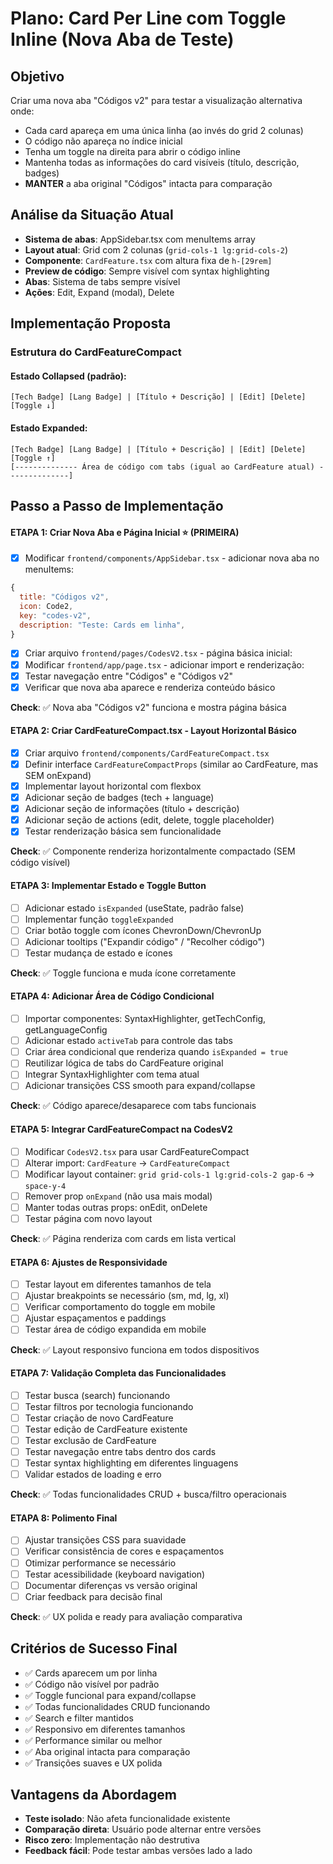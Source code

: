 # Plano: Card Per Line com Toggle Inline (Nova Aba de Teste)

## Objetivo
Criar uma nova aba "Códigos v2" para testar a visualização alternativa onde:
- Cada card apareça em uma única linha (ao invés do grid 2 colunas)
- O código não apareça no índice inicial
- Tenha um toggle na direita para abrir o código inline
- Mantenha todas as informações do card visíveis (título, descrição, badges)
- **MANTER** a aba original "Códigos" intacta para comparação

## Análise da Situação Atual
- **Sistema de abas**: AppSidebar.tsx com menuItems array
- **Layout atual**: Grid com 2 colunas (`grid-cols-1 lg:grid-cols-2`)
- **Componente**: `CardFeature.tsx` com altura fixa de `h-[29rem]`
- **Preview de código**: Sempre visível com syntax highlighting
- **Abas**: Sistema de tabs sempre visível
- **Ações**: Edit, Expand (modal), Delete

## Implementação Proposta

### Estrutura do CardFeatureCompact

#### Estado Collapsed (padrão):
```
[Tech Badge] [Lang Badge] | [Título + Descrição] | [Edit] [Delete] [Toggle ↓]
```

#### Estado Expanded:
```
[Tech Badge] [Lang Badge] | [Título + Descrição] | [Edit] [Delete] [Toggle ↑]
[-------------- Área de código com tabs (igual ao CardFeature atual) --------------]
```

## Passo a Passo de Implementação

#### ETAPA 1: Criar Nova Aba e Página Inicial ⭐ (PRIMEIRA)
- [x] Modificar `frontend/components/AppSidebar.tsx` - adicionar nova aba no menuItems:
```javascript
{
  title: "Códigos v2",
  icon: Code2,
  key: "codes-v2", 
  description: "Teste: Cards em linha",
}
```
- [x] Criar arquivo `frontend/pages/CodesV2.tsx` - página básica inicial:
- [x] Modificar `frontend/app/page.tsx` - adicionar import e renderização:
- [x] Testar navegação entre "Códigos" e "Códigos v2"
- [x] Verificar que nova aba aparece e renderiza conteúdo básico

**Check**: ✅ Nova aba "Códigos v2" funciona e mostra página básica

#### ETAPA 2: Criar CardFeatureCompact.tsx - Layout Horizontal Básico
- [x] Criar arquivo `frontend/components/CardFeatureCompact.tsx`
- [x] Definir interface `CardFeatureCompactProps` (similar ao CardFeature, mas SEM onExpand)
- [x] Implementar layout horizontal com flexbox
- [x] Adicionar seção de badges (tech + language)
- [x] Adicionar seção de informações (título + descrição)  
- [x] Adicionar seção de actions (edit, delete, toggle placeholder)
- [x] Testar renderização básica sem funcionalidade

**Check**: ✅ Componente renderiza horizontalmente compactado (SEM código visível)

#### ETAPA 3: Implementar Estado e Toggle Button
- [ ] Adicionar estado `isExpanded` (useState, padrão false)
- [ ] Implementar função `toggleExpanded`
- [ ] Criar botão toggle com ícones ChevronDown/ChevronUp
- [ ] Adicionar tooltips ("Expandir código" / "Recolher código")
- [ ] Testar mudança de estado e ícones

**Check**: ✅ Toggle funciona e muda ícone corretamente

#### ETAPA 4: Adicionar Área de Código Condicional  
- [ ] Importar componentes: SyntaxHighlighter, getTechConfig, getLanguageConfig
- [ ] Adicionar estado `activeTab` para controle das tabs
- [ ] Criar área condicional que renderiza quando `isExpanded = true`
- [ ] Reutilizar lógica de tabs do CardFeature original
- [ ] Integrar SyntaxHighlighter com tema atual
- [ ] Adicionar transições CSS smooth para expand/collapse

**Check**: ✅ Código aparece/desaparece com tabs funcionais

#### ETAPA 5: Integrar CardFeatureCompact na CodesV2
- [ ] Modificar `CodesV2.tsx` para usar CardFeatureCompact
- [ ] Alterar import: `CardFeature` → `CardFeatureCompact`
- [ ] Modificar layout container: `grid grid-cols-1 lg:grid-cols-2 gap-6` → `space-y-4`
- [ ] Remover prop `onExpand` (não usa mais modal)
- [ ] Manter todas outras props: onEdit, onDelete
- [ ] Testar página com novo layout

**Check**: ✅ Página renderiza com cards em lista vertical

#### ETAPA 6: Ajustes de Responsividade
- [ ] Testar layout em diferentes tamanhos de tela
- [ ] Ajustar breakpoints se necessário (sm, md, lg, xl)
- [ ] Verificar comportamento do toggle em mobile
- [ ] Ajustar espaçamentos e paddings
- [ ] Testar área de código expandida em mobile

**Check**: ✅ Layout responsivo funciona em todos dispositivos

#### ETAPA 7: Validação Completa das Funcionalidades
- [ ] Testar busca (search) funcionando
- [ ] Testar filtros por tecnologia funcionando
- [ ] Testar criação de novo CardFeature
- [ ] Testar edição de CardFeature existente
- [ ] Testar exclusão de CardFeature
- [ ] Testar navegação entre tabs dentro dos cards
- [ ] Testar syntax highlighting em diferentes linguagens
- [ ] Validar estados de loading e erro

**Check**: ✅ Todas funcionalidades CRUD + busca/filtro operacionais

#### ETAPA 8: Polimento Final
- [ ] Ajustar transições CSS para suavidade
- [ ] Verificar consistência de cores e espaçamentos
- [ ] Otimizar performance se necessário
- [ ] Testar acessibilidade (keyboard navigation)
- [ ] Documentar diferenças vs versão original
- [ ] Criar feedback para decisão final

**Check**: ✅ UX polida e ready para avaliação comparativa

## Critérios de Sucesso Final
- ✅ Cards aparecem um por linha
- ✅ Código não visível por padrão
- ✅ Toggle funcional para expand/collapse
- ✅ Todas funcionalidades CRUD funcionando
- ✅ Search e filter mantidos
- ✅ Responsivo em diferentes tamanhos
- ✅ Performance similar ou melhor
- ✅ Aba original intacta para comparação
- ✅ Transições suaves e UX polida

## Vantagens da Abordagem
- **Teste isolado**: Não afeta funcionalidade existente
- **Comparação direta**: Usuário pode alternar entre versões
- **Risco zero**: Implementação não destrutiva  
- **Feedback fácil**: Pode testar ambas versões lado a lado
